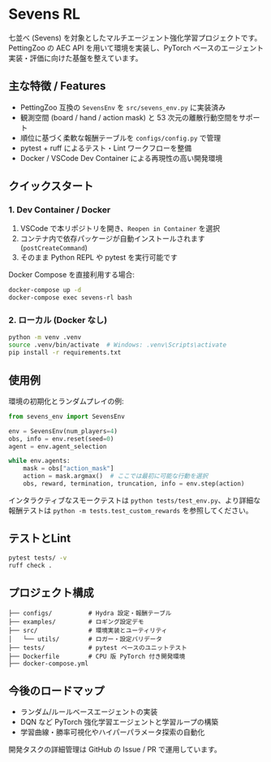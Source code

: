 # Sevens RL

七並べ (Sevens) を対象としたマルチエージェント強化学習プロジェクトです。PettingZoo の AEC API を用いて環境を実装し、PyTorch ベースのエージェント実装・評価に向けた基盤を整えています。

## 主な特徴 / Features
- PettingZoo 互換の `SevensEnv` を `src/sevens_env.py` に実装済み
- 観測空間 (board / hand / action mask) と 53 次元の離散行動空間をサポート
- 順位に基づく柔軟な報酬テーブルを `configs/config.py` で管理
- pytest + ruff によるテスト・Lint ワークフローを整備
- Docker / VSCode Dev Container による再現性の高い開発環境

## クイックスタート
### 1. Dev Container / Docker
1. VSCode で本リポジトリを開き、`Reopen in Container` を選択
2. コンテナ内で依存パッケージが自動インストールされます (`postCreateCommand`)
3. そのまま Python REPL や pytest を実行可能です

Docker Compose を直接利用する場合:
```bash
docker-compose up -d
docker-compose exec sevens-rl bash
```

### 2. ローカル (Docker なし)
```bash
python -m venv .venv
source .venv/bin/activate  # Windows: .venv\Scripts\activate
pip install -r requirements.txt
```

## 使用例
環境の初期化とランダムプレイの例:
```python
from sevens_env import SevensEnv

env = SevensEnv(num_players=4)
obs, info = env.reset(seed=0)
agent = env.agent_selection

while env.agents:
    mask = obs["action_mask"]
    action = mask.argmax()  # ここでは最初に可能な行動を選択
    obs, reward, termination, truncation, info = env.step(action)
```
インタラクティブなスモークテストは `python tests/test_env.py`、より詳細な報酬テストは `python -m tests.test_custom_rewards` を参照してください。

## テストとLint
```bash
pytest tests/ -v
ruff check .
```

## プロジェクト構成
```
├── configs/          # Hydra 設定・報酬テーブル
├── examples/         # ロギング設定デモ
├── src/              # 環境実装とユーティリティ
│   └── utils/        # ロガー・設定バリデータ
├── tests/            # pytest ベースのユニットテスト
├── Dockerfile        # CPU 版 PyTorch 付き開発環境
├── docker-compose.yml
```

## 今後のロードマップ
- ランダム/ルールベースエージェントの実装
- DQN など PyTorch 強化学習エージェントと学習ループの構築
- 学習曲線・勝率可視化やハイパーパラメータ探索の自動化

開発タスクの詳細管理は GitHub の Issue / PR で運用しています。

